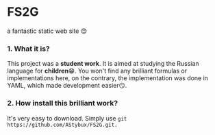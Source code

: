 # FS2G
 a fantastic static web site 😊

### 1. What it is?

This project was a **student work**. It is aimed at studying the Russian language for **children**😁. You won't find any brilliant formulas or implementations here, on the contrary, the implementation was done in YAML, which made development easier😏.

### 2. How install this brilliant work?

It's very easy to download. Simply use ```git https://github.com/AStybux/FS2G.git.```
